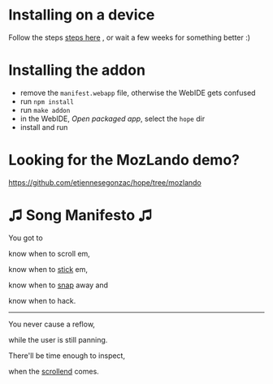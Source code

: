 # Installing on a device
Follow the steps [steps here](https://github.com/etiennesegonzac/gaia/tree/apz-gambler) , or wait a few weeks for something better :)

# Installing the addon
* remove the `manifest.webapp` file, otherwise the WebIDE gets confused
* run `npm install`
* run `make addon`
* in the WebIDE, _Open packaged app_, select the `hope` dir
* install and run

# Looking for the MozLando demo?
https://github.com/etiennesegonzac/hope/tree/mozlando

# ♫ Song Manifesto ♫

You got to

know when to scroll em,

know when to [stick](https://drafts.csswg.org/css-position/Overview.html#sticky-pos) em,

know when to [snap](http://www.w3.org/TR/css-snappoints-1/) away and

know when to hack.

* * *

You never cause a reflow,

while the user is still panning.

There'll be time enough to inspect,

when the [scrollend](https://bugzilla.mozilla.org/show_bug.cgi?id=1172171) comes.
